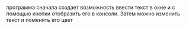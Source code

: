 программа сначала создает возможность ввести текст в окне и с помощью кнопки отобразить его в консоли. Затем можно изменить текст и поменять его цвет
